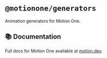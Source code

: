 # `@motionone/generators`

Animation generators for Motion One.

## 📚 Documentation

Full docs for Motion One available at [motion.dev](https://motion.dev).
